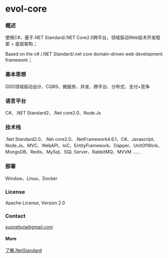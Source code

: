 # evol-core

### 概述

使用C#，基于.NET Standard/.NET Core2.0跨平台，领域驱动Web技术开发框架 + 底层架构；

Based on the c# /.NET Standard/.net core domain-driven web development framework；

### 基本思想

DDD领域驱动设计、CQRS、微服务、并发、跨平台、分布式、支付+竞争

### 语言平台

C#、.NET Standard2、.Net core2.0、Node.Js

### 技术栈

.Net Standard2.0、.Net core2.0、.NetFramework4.6.1、C#、Javascript、Node.Js、MVC、WebAPI、IoC、EntityFramework、Dapper、UnitOfWork、MongoDB、Redis、MySql、SQL Server、RabbitMQ、MVVM ......

### 部署

Window、Linux、Docker

### License

Apache License, Version 2.0

### Contact

supnebula@gmail.com

#### More

   [了解.NetStandard](https://docs.microsoft.com/en-us/dotnet/standard/net-standard)


